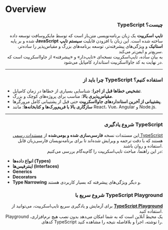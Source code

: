 # Overview

<h3 align="right">TypeScript چیست؟</h3>

<p align="right"><strong>تایپ اسکریپت</strong> یک زبان برنامه‌نویسی متن‌باز است که توسط مایکروسافت توسعه داده شده و بر پایه <strong>JavaScript</strong> ساخته شده است. این زبان با افزودن قابلیت <strong>سیستم تایپ استاتیک</strong> و ویژگی‌های پیشرفته‌تر، توسعه برنامه‌های بزرگ و مقیاس‌پذیر را ساده‌تر، سریع‌تر و ایمن‌تر می‌کند.<br>به بیان ساده، تایپ‌اسکریپت نسخه‌ای «تایپ‌دار» و «پیشرفته» از جاوااسکریپت است که در نهایت به کد جاوااسکریپت استاندارد کامپایل می‌شود.</p>

***

<h3 align="right">چرا باید از TypeScript استفاده کنیم؟</h3>

* **تشخیص خطاها قبل از اجرا**: شناسایی بسیاری از خطاها در زمان کامپایل.
* **مقیاس‌پذیری بالا**: مناسب برای پروژه‌های کوچک و بزرگ.
* **پشتیبانی از آخرین استانداردهای جاوااسکریپت** حتی قبل از پشتیبانی کامل مرورگرها.
* **سازگاری بالا با فریم‌ورک‌ها و کتابخانه‌ها**: مانند React، Vue، Angular و Node.js.

***

<h3 align="right">شروع یادگیری TypeScript</h3>

<p align="right">این مستندات نسخه <strong>فارسی‌سازی شده و بومی‌شده</strong> از <a href="https://www.typescriptlang.org/docs/">مستندات رسمی TypeScript</a> هستند که با دقت ترجمه و ویرایش شده‌اند تا برای برنامه‌نویسان فارسی‌زبان قابل استفاده و روان باشند.<br>در این راهنما، مباحث تایپ‌اسکریپت را گام‌به‌گام بررسی می‌کنیم:</p>

* **انواع داده‌ها (Types)**
* **اینترفیس‌ها (Interfaces)**
* **Generics**
* **Decorators**
* **Type Narrowing** و دیگر ویژگی‌های پیشرفته که بسیار کاربردی هستند.

<h3 align="right">شروع سریع با TypeScript Playground</h3>

<p align="right">برای آزمایش و یادگیری سریع تایپ‌اسکریپت، می‌توانید از <a href="https://www.typescriptlang.org/play"><strong>TypeScript Playground</strong></a> استفاده کنید.<br>Playground یک محیط آنلاین است که به شما امکان می‌دهد بدون نصب هیچ نرم‌افزاری، کدهای TypeScript را نوشته، اجرا و بلافاصله نتیجه را مشاهده کنید.</p>
